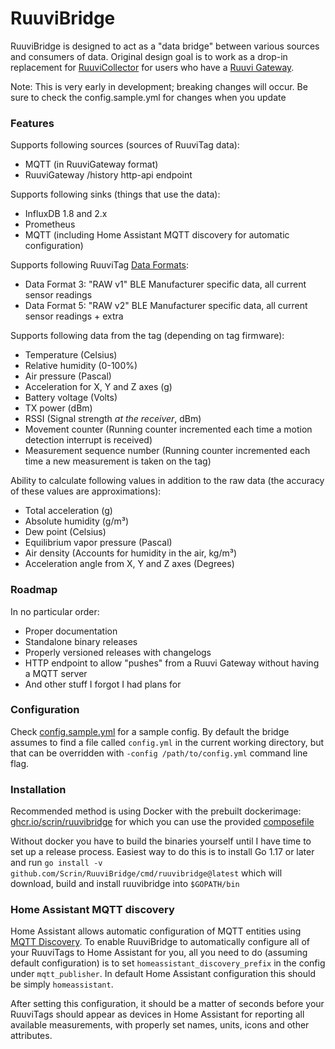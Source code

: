 # RuuviBridge

RuuviBridge is designed to act as a "data bridge" between various sources and consumers of data. Original design goal is to work as a drop-in replacement for [RuuviCollector](https://github.com/Scrin/RuuviCollector) for users who have a [Ruuvi Gateway](https://ruuvi.com/gateway/).

Note: This is very early in development; breaking changes will occur. Be sure to check the config.sample.yml for changes when you update

### Features

Supports following sources (sources of RuuviTag data):

- MQTT (in RuuviGateway format)
- RuuviGateway /history http-api endpoint

Supports following sinks (things that use the data):

- InfluxDB 1.8 and 2.x
- Prometheus
- MQTT (including Home Assistant MQTT discovery for automatic configuration)

Supports following RuuviTag [Data Formats](https://github.com/ruuvi/ruuvi-sensor-protocols):

- Data Format 3: "RAW v1" BLE Manufacturer specific data, all current sensor readings
- Data Format 5: "RAW v2" BLE Manufacturer specific data, all current sensor readings + extra

Supports following data from the tag (depending on tag firmware):

- Temperature (Celsius)
- Relative humidity (0-100%)
- Air pressure (Pascal)
- Acceleration for X, Y and Z axes (g)
- Battery voltage (Volts)
- TX power (dBm)
- RSSI (Signal strength _at the receiver_, dBm)
- Movement counter (Running counter incremented each time a motion detection interrupt is received)
- Measurement sequence number (Running counter incremented each time a new measurement is taken on the tag)

Ability to calculate following values in addition to the raw data (the accuracy of these values are approximations):

- Total acceleration (g)
- Absolute humidity (g/m³)
- Dew point (Celsius)
- Equilibrium vapor pressure (Pascal)
- Air density (Accounts for humidity in the air, kg/m³)
- Acceleration angle from X, Y and Z axes (Degrees)

### Roadmap

In no particular order:

- Proper documentation
- Standalone binary releases
- Properly versioned releases with changelogs
- HTTP endpoint to allow "pushes" from a Ruuvi Gateway without having a MQTT server
- And other stuff I forgot I had plans for

### Configuration

Check [config.sample.yml](./config.sample.yml) for a sample config. By default the bridge assumes to find a file called `config.yml` in the current working directory, but that can be overridden with `-config /path/to/config.yml` command line flag.

### Installation

Recommended method is using Docker with the prebuilt dockerimage: [ghcr.io/scrin/ruuvibridge](https://ghcr.io/scrin/ruuvibridge) for which you can use the provided [composefile](./docker-compose.yml)

Without docker you have to build the binaries yourself until I have time to set up a release process. Easiest way to do this is to install Go 1.17 or later and run `go install -v github.com/Scrin/RuuviBridge/cmd/ruuvibridge@latest` which will download, build and install ruuvibridge into `$GOPATH/bin`

### Home Assistant MQTT discovery

Home Assistant allows automatic configuration of MQTT entities using [MQTT Discovery](https://www.home-assistant.io/docs/mqtt/discovery/). To enable RuuviBridge to automatically configure all of your RuuviTags to Home Assistant for you, all you need to do (assuming default configuration) is to set `homeassistant_discovery_prefix` in the config under `mqtt_publisher`. In default Home Assistant configuration this should be simply `homeassistant`.

After setting this configuration, it should be a matter of seconds before your RuuviTags should appear as devices in Home Assistant for reporting all available measurements, with properly set names, units, icons and other attributes.
